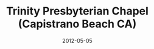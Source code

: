 ---
date: &id001 2012-05-05
end_date: null
location:
  address: 26462 Via Sacramento
  city: Capistrano Beach
  state: CA
minister:
- end: null
  name: Jonathan B. Moersch
  start: 2012-05-05
  type: Organizing Pastor
ministers:
- Jonathan B. Moersch
name: Trinity Presbyterian Chapel
names: null
origination_date: *id001
raw_data: 'AR

  Capistrano Beach

  Trinity Presbyterian Chapel  (May 5, 2012- )

  Palisades Elementary School, 26462 Via Sacramento

  Org. Pastor: Jonathan B. Moersch, 2012-

  '
received_from: null
states:
- CA
status:
  active: true
  end_date: null
  reason: null
  received_from: null
  withdrawal_to: null
title: Trinity Presbyterian Chapel (Capistrano Beach CA)
year_established:
- 2012

---